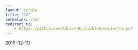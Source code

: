 ```yaml
---
layout: single
title: "CV"
permalink: /cv/
redirect_to: 
    - https://github.com/Adrian-Ng/cv/blob/master/cv.pdf
---
```


2019-02-10